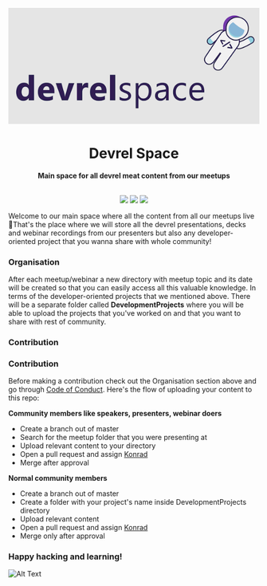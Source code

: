 <div align="center">
<br>
<img src="DevrelSpaceGitHubBanner.png"
/>
<br/>
<h1>Devrel Space</h1>
<strong>Main space for all devrel meat content from our meetups</strong>
</div>
<br/>
<p align="center">
<img src="https://img.shields.io/badge/DevRel-with%20%E2%9D%A4%EF%B8%8F-brightgreen.svg"/>
<img src="https://img.shields.io/badge/speakers-driven-brightgreen.svg"/>
<img src="https://img.shields.io/badge/only-DevRel%20meat-brightgreen.svg"/>
</p>

Welcome to our main space where all the content from all our meetups live 👋That's the place where we will store all the devrel presentations, decks and webinar recordings from our presenters but also any developer-oriented project that you wanna share with whole community!

### Organisation

After each meetup/webinar a new directory with meetup topic and its date will be created so that you can easily access all this valuable knowledge. In terms of the developer-oriented projects that we mentioned above. There will be a separate folder called **DevelopmentProjects** where you will be able to upload the projects that you've worked on and that you want to share with rest of community.

### Contribution

### Contribution

Before making a contribution check out the Organisation section above and go through [Code of Conduct](https://github.com/DevrelSpace/Code-of-Conduct).  Here's the flow of uploading your content to this repo:

**Community members like speakers, presenters, webinar doers**

- Create a branch out of master
- Search for the meetup folder that you were presenting at
- Upload relevant content to your directory 
- Open a pull request and assign [Konrad](https://github.com/beardaway)
- Merge after approval

**Normal community members**

- Create a branch out of master
- Create a folder with your project's name inside DevelopmentProjects directory
- Upload relevant content 
- Open a pull request and assign [Konrad](https://github.com/beardaway)
- Merge only after approval


### Happy hacking and learning!

![Alt Text](https://media.giphy.com/media/UqxVRm1IaaIGk/giphy.gif)
